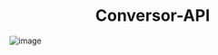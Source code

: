<h1 align = "center"> Conversor-API </h1>

![image](https://github.com/user-attachments/assets/4b2d1e56-fe2c-432e-90de-90fb275325ab)

